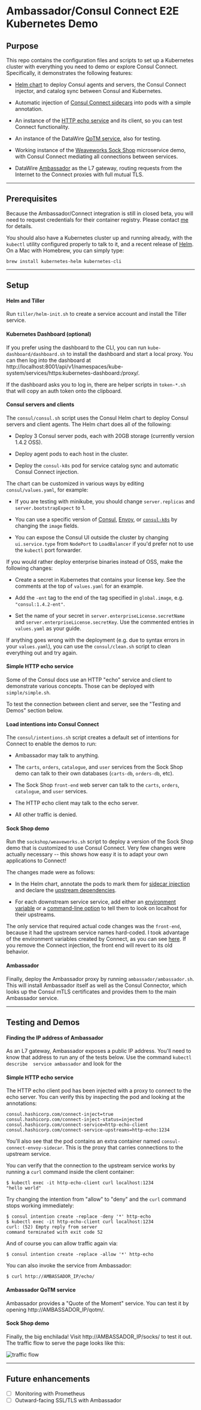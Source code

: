 
Ambassador/Consul Connect E2E Kubernetes Demo
=============================================

## Purpose

This repo contains the configuration files and scripts to set up a Kubernetes
cluster with everything you need to demo or explore Consul Connect. 
Specifically, it demonstrates the following features:

 * [Helm chart][helm-blog] to deploy Consul agents and servers, the Consul 
   Connect injector, and catalog sync between Consul and Kubernetes.

 * Automatic injection of [Consul Connect sidecars][sidecars] into pods with
   a simple annotation.

 * An instance of the [HTTP echo service][echo] and its client, so you can 
   test Connect functionality.

 * An instance of the DataWire [QoTM service][qotm], also for testing.

 * Working instance of the [Weaveworks Sock Shop][sockshop] microservice demo, 
   with Consul Connect mediating all connections between services. 

 * DataWire [Ambassador][] as the L7 gateway, routing requests from the 
   Internet to the Connect proxies with full mutual TLS. 

---

## Prerequisites

Because the Ambassador/Connect integration is still in closed beta, you will 
need to request credentials for their container registry. Please contact
[me][] for details.

You should also have a Kubernetes cluster up and running already, with the
`kubectl` utility configured properly to talk to it, and a recent release of
[Helm][]. On a Mac with Homebrew, you can simply type:

    brew install kubernetes-helm kubernetes-cli

---

## Setup

#### Helm and Tiller

Run `tiller/helm-init.sh` to create a service account and install the Tiller
service.

#### Kubernetes Dashboard (optional)

If you prefer using the dashboard to the CLI, you can run 
`kube-dashboard/dashboard.sh` to install the dashboard and start a local 
proxy. You can then log into the dashboard at http://localhost:8001/api/v1/namespaces/kube-system/services/https:kubernetes-dashboard:/proxy/.

If the dashboard asks you to log in, there are helper scripts in `token-*.sh` 
that will copy an auth token onto the clipboard.

#### Consul servers and clients

The `consul/consul.sh` script uses the Consul Helm chart to deploy Consul
servers and client agents. The Helm chart does all of the following:

 * Deploy 3 Consul server pods, each with 20GB storage (currently version 
   1.4.2 OSS).

 * Deploy agent pods to each host in the cluster.

 * Deploy the `consul-k8s` pod for service catalog sync and automatic
   Consul Connect injection.

The chart can be customized in various ways by editing `consul/values.yaml`,
for example:

 * If you are testing with minikube, you should change `server.replicas` and
   `server.bootstrapExpect` to 1.

 * You can use a specific version of [Consul][consul-tags], 
   [Envoy][envoy-tags], or [`consul-k8s`][k8s-tags] by changing the 
   `image` fields.

 * You can expose the Consul UI outside the cluster by changing 
   `ui.service.type` from `NodePort` to `LoadBalancer` if you'd prefer not
   to use the `kubectl` port forwarder.

If you would rather deploy enterprise binaries instead of OSS, make the
following changes:

 * Create a secret in Kubernetes that contains your license key. See the
   comments at the top of `values.yaml` for an example.

 * Add the `-ent` tag to the end of the tag specified in `global.image`,
   e.g. `"consul:1.4.2-ent"`.

 * Set the name of your secret in `server.enterpriseLicense.secretName`
   and `server.enterpriseLicense.secretKey`. Use the commented entries
   in `values.yaml` as your guide.

If anything goes wrong with the deployment (e.g. due to syntax errors in your
`values.yaml`), you can use the `consul/clean.sh` script to clean everything
out and try again.

#### Simple HTTP echo service

Some of the Consul docs use an HTTP "echo" service and client to demonstrate
various concepts. Those can be deployed with `simple/simple.sh`. 

To test the connection between client and server, see the "Testing and Demos" 
section below.

#### Load intentions into Consul Connect

The `consul/intentions.sh` script creates a default set of intentions for
Connect to enable the demos to run:

 * Ambassador may talk to anything.

 * The `carts`, `orders`, `catalogue`, and `user` services from the Sock Shop
   demo can talk to their own databases (`carts-db`, `orders-db`, etc).

 * The Sock Shop `front-end` web server can talk to the `carts`, `orders`, 
  `catalogue`, and `user` services.

 * The HTTP echo client may talk to the echo server.

 * All other traffic is denied.

#### Sock Shop demo

Run the `sockshop/weaveworks.sh` script to deploy a version of the Sock Shop 
demo that is customized to use Consul Connect. Very few changes were actually
necessary -- this shows how easy it is to adapt your own applications to
Connect!

The changes made were as follows:

 * In the Helm chart, annotate the pods to mark them for [sidecar 
   injection][cartdb] and declare the [upstream dependencies][carts].

 * For each downstream service service, add either an [environment variable][user] 
   or a [command-line option][catalogue] to tell them to look on localhost 
   for their upstreams.

The only service that required actual code changes was the `front-end`, 
because it had the upstream service names hard-coded. I took advantage of the
environment variables created by Connect, as you can see [here][frontend].
If you remove the Connect injection, the front end will revert to its old
behavior.

#### Ambassador

Finally, deploy the Ambassador proxy by running `ambassador/ambassador.sh`. 
This will install Ambassador itself as well as the Consul Connector, which 
looks up the Consul mTLS certificates and provides them to the main
Ambassador service.

---

## Testing and Demos

#### Finding the IP address of Ambassador

As an L7 gateway, Ambassador exposes a public IP address. You'll need to know
that address to run any of the tests below. Use the command `kubectl describe 
service ambassador` and look for the 

#### Simple HTTP echo service

The HTTP echo client pod has been injected with a proxy to connect to 
the echo server. You can verify this by inspecting the pod and looking at
the annotations:

    consul.hashicorp.com/connect-inject=true
    consul.hashicorp.com/connect-inject-status=injected
    consul.hashicorp.com/connect-service=http-echo-client
    consul.hashicorp.com/connect-service-upstreams=http-echo:1234

You'll also see that the pod contains an extra container named
`consul-connect-envoy-sidecar`. This is the proxy that carries connections
to the upstream service.

You can verify that the connection to the upstream service works by running 
a `curl` command inside the client container:

    $ kubectl exec -it http-echo-client curl localhost:1234
    "hello world"

Try changing the intention from "allow" to "deny" and the `curl` command 
stops working immediately:

    $ consul intention create -replace -deny '*' http-echo
    $ kubectl exec -it http-echo-client curl localhost:1234
    curl: (52) Empty reply from server
    command terminated with exit code 52

And of course you can allow traffic again via:

    $ consul intention create -replace -allow '*' http-echo

You can also invoke the service from Ambassador:

    $ curl http://AMBASSADOR_IP/echo/

#### Ambassador QoTM service

Ambassador provides a "Quote of the Moment" service. You can test it
by opening http://AMBASSADOR_IP/qotm/.

#### Sock Shop demo

Finally, the big enchilada! Visit http://AMBASSADOR_IP/socks/ to test it out.
The traffic flow to serve the page looks like this:

![traffic flow](data_flow.png)

---

## Future enhancements

 - [ ] Monitoring with Prometheus
 - [ ] Outward-facing SSL/TLS with Ambassador

[sidecars]:    https://www.consul.io/docs/platform/k8s/connect.html
[sockshop]:    https://microservices-demo.github.io/
[helm]:        https://helm.sh/
[helm-blog]:   https://kubernetes.io/blog/2016/10/helm-charts-making-it-simple-to-package-and-deploy-apps-on-kubernetes/
[ambassador]:  https://www.getambassador.io/
[connector]:   https://www.getambassador.io/user-guide/consul-connect-ambassador/
[qotm]:        https://github.com/datawire/qotm
[echo]:        https://github.com/hashicorp/http-echo
[proxy]:       http://localhost:8001/api/v1/namespaces/kube-system/services/https:kubernetes-dashboard:/proxy/#!/overview?namespace=default
[consul-tags]: https://hub.docker.com/_/consul?tab=tags
[k8s-tags]:    https://hub.docker.com/r/hashicorp/consul-k8s/tags
[envoy-tags]:  https://hub.docker.com/r/envoyproxy/envoy-alpine/tags
[me]:          mailto:todd@hashicorp.com
[frontend]:    https://github.com/tradel/front-end/blob/9c32e77828993c4571ac2219843a999e6e4e12cf/api/endpoints.js#L18-L35
[cartdb]:      https://github.com/tradel/microservices-demo/blob/2bc270d61c993f8a1ae3c8a492cae504b7c3ade5/deploy/kubernetes/helm-chart/templates/cart-db-dep.yaml#L14-L15
[carts]:       https://github.com/tradel/microservices-demo/blob/2bc270d61c993f8a1ae3c8a492cae504b7c3ade5/deploy/kubernetes/helm-chart/templates/carts-dep.yaml#L14-L16
[catalogue]:   https://github.com/tradel/microservices-demo/blob/2bc270d61c993f8a1ae3c8a492cae504b7c3ade5/deploy/kubernetes/helm-chart/templates/catalogue-dep.yaml#L24
[user]:        https://github.com/tradel/microservices-demo/blob/2bc270d61c993f8a1ae3c8a492cae504b7c3ade5/deploy/kubernetes/helm-chart/templates/user-dep.yaml#L31-L32
